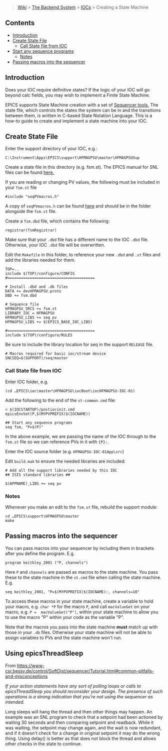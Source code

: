 > [Wiki](Home) > [The Backend System](The-Backend-System) > [IOCs](IOCs) > Creating a State Machine

## Contents
- [Introduction](#introduction)
- [Create State File](#create-state-file)
    - [Call State file from IOC](#call-state-file-from-ioc)
- [Start any sequence programs](#start-any-sequence-programs)
    - [Notes](#notes)
- [Passing macros into the sequencer](#passing-macros-into-the-sequencer)

## Introduction
Does your IOC require definitive states? If the logic of your IOC will go beyond calc fields, you may wish to implement a Finite State Machine. 

EPICS supports State Machine creation with a set of [Sequencer tools.](http://www-csr.bessy.de/control/SoftDist/sequencer/index.html) The state file, which controls the states the system can be in and the transitions between them, is written in C-based State Notation Language.
This is a how-to guide to create and implement a state machine into your IOC.

## Create State File 

Enter the support directory of your IOC, e.g.:
```
C:\Instrument\Apps\EPICS\support\HFMAGPSU\master\HFMAGPSUSup
```
Create a state file in this directory (e.g. fsm.st).
The EPICS manual for SNL files can be found [here.](http://www-csr.bessy.de/control/SoftDist/sequencer/index.html)

If you are reading or changing PV values, the following must be included in your `fsm.st` file
```
#include "seqPVmacros.h"
```
A copy of `seqPVmacros.h` can be found [here](https://github.com/ISISComputingGroup/EPICS-motor/blob/7080600a752478f9fa23301a7e99d7ea081df453/motorApp/NewportSrc/seqPVmacros.h) and should be in the folder alongside the `fsm.st` file.

Create a `fsm.dbd` file, which contains the following:
```
registrar(fsmRegistrar)
```
Make sure that your `.dbd` file has a different name to the IOC `.dbd` file. Otherwise, your IOC `.dbd` file will be overwritten.

Edit the `Makefile` in this folder, to reference your new `.dbd` and `.st` files and add the libraries needed for them.
```
TOP=..
include $(TOP)/configure/CONFIG
#=======================================

# Install .dbd and .db files
DATA += devHFMAGPSU.proto
DBD += fsm.dbd

# Sequence file
HFMAGPSU_SRCS += fsm.st
LIBRARY_IOC = HFMAGPSU
HFMAGPSU_LIBS += seq pv
HFMAGPSU_LIBS += $(EPICS_BASE_IOC_LIBS)

#=======================================
include $(TOP)/configure/RULES
```

Be sure to include the library location for seq in the support `RELEASE` file.
```
# Macros required for basic ioc/stream device
SNCSEQ=$(SUPPORT)/seq/master
```

### Call State file from IOC
Enter IOC folder, e.g.
```
(cd …EPICS\ioc\master\HFMAGPSU\iocBoot\iocHFMAGPSU-IOC-01)
```
Add the following to the end of the `st-common.cmd` file:
```
< $(IOCSTARTUP)/postiocinit.cmd
epicsEnvSet(P,$(MYPVPREFIX)$(IOCNAME))

## Start any sequence programs
seq fsm, "P=$(P)"
```
In the above example, we are passing the name of the IOC through to the `fsm.st` file so we can reference PVs in it with `{P}:`.

Enter the IOC source folder (e.g. ``HFMAGPSU-IOC-01App\src``)

Edit `build.mak` to ensure the needed libraries are included:
```
# Add all the support libraries needed by this IOC
## ISIS standard libraries ##

$(APPNAME)_LIBS += seq pv
```
### Notes

Whenever you make an edit  to the `fsm.st` file, rebuild the support module:
```
cd …EPICS\support\HFMAGPSU\master
make
```

## Passing macros into the sequencer

You can pass macros into your sequencer by including them in brackets after you define the program. E.g.

```
program keithley_2001 ("P, channels")
```

Here `P` and `channels` are passed as macros to the state machine. You pass these to the state machine in the `st.cmd` file when calling the state machine. E.g.

```
seq keithley_2001, "P=$(MYPVPREFIX)$(IOCNAME):, channels=10"
```

To access these macros in your state machine, create a variable to hold your macro, e.g. `char *P` for the macro `P`, and call `macValueGet` on your macro, e.g. `P =  macValueGet("P")`, within your state machine to allow you to use the macro "P" within your code as the variable "P".

Note that the macros you pass into the state machine **must** match up with those in your `.db` files. Otherwise your state machine will not be able to assign variables to PVs and the state machine won't run.

## Using epicsThreadSleep

From https://www-csr.bessy.de/control/SoftDist/sequencer/Tutorial.html#common-pitfalls-and-misconceptions

*If your action statements have any sort of polling loops or calls to epicsThreadSleep you should reconsider your design. The presence of such operations is a strong indication that you’re not using the sequencer as intended.*

Long sleeps will hang the thread and then other things may happen. An example was an SNL program to check that a setpoint had been actioned by waiting 30 seconds and then comparing setpoint and readback. While it was waiting, the setpoint may change again, and the wait is now redundant, and if it doesn't check for a change in original setpoint it may do the wrong thing. Using delay() is better as that does not block the thread and allows other checks in the state to continue.     